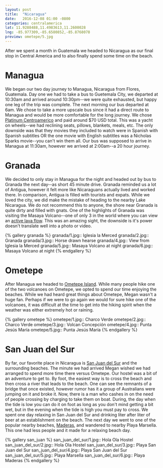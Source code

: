 ```yaml
---
layout: post
title:  "Nicaragua"
date:   2016-12-08 01:00 -0800
categories: centralamerica
lat: 11.9288488,11.4983613,11.2600028
lng: -85.977309,-85.6580852,-85.8768078
preview: ometepe/5.jpg
---
```


After we spent a month in Guatemala we headed to Nicaragua as our final stop in Central America and to also finally spend some time on the beach.

<!--more-->

# Managua

We began our two day journey to Managua, Nicaragua from Flores, Guatemala. Day one we had to take a bus to Guetemala City, we departed at 10:30am and arrived around 10:30pm--we were quite
exhausted, but happy one leg of the trip was complete. The next morning our bus departed at 6am. We chose to take a more upscale bus since it had a direct route to Managua and would be more
comfortable for the long journey. We chose [Platinum Centroamerico](http://platinumcentroamerica.com/en/) and paid around $70 USD total. This was a yacht on wheels--we had reclining seats,
pillows, blankets, meals, etc. The only downside was that they movies they included to watch were in Spanish with Spanish subtitles OR the one movie with English subtitles was a Nicholas
Sparks movie--you can't win them all. Our bus was supposed to arrive in Managua at 11:30am, however we arrived at 2:00am--a 20 hour journey.

# Granada

We decided to only stay in Managua for the night and headed out by bus to Granada the next day--as short 45 minute drive. Granada reminded us a lot of Antigua, however it felt more like
Nicaraguans actually lived and worked there. In comparison, Antigua is filled with tourists and expats. While we loved the city, we did make the mistake of heading to the nearby Lake Nicaragua.
We do not recommend this to anyone, the shore near Granada is quite dirty and filled with gnats. One of the highlights of Granada was visiting the Masaya Volcano--one of only 3 in the world where
you can view an [active lava flow](https://www.tripadvisor.com/Attraction_Review-g551472-d646709-Reviews-Masaya_Volcano_National_Park-Masaya_Masaya_Department.html). This was an amazing sight,
the downside is it's power doesn't translate well into a photo or video.

{% gallery granada %}
granada/1.jpg:: Iglesia la Merced
granada/2.jpg:: Granada
granada/3.jpg:: Horse drawn hearse
granada/4.jpg:: View from Iglesia la Merced
granada/5.jpg:: Masaya Volcano at night
granada/6.jpg:: Masaya Volcano at night
{% endgallery %}

# Ometepe

After Managua we headed to [Ometepe Island](https://www.lonelyplanet.com/nicaragua/isla-de-ometepe). While many people hike one of the two volcanoes on Ometepe, we opted to spend our time enjoying
the beaches. While we had heard great things about Ometepe, Megan wasn't a huge fan. Perhaps if we were to go again we would for sure hike one of the volcanoes, it was difficult at the time to get
into the hiking spirit when the weather was either extremely hot or raining.

{% gallery ometepe %}
ometepe/1.jpg:: Charco Verde
ometepe/2.jpg:: Charco Verde
ometepe/3.jpg:: Volcan Concepción
ometepe/4.jpg:: Punta Jesús María
ometepe/5.jpg:: Punta Jesús María
{% endgallery %}

# San Juan del Sur

By far, our favorite place in Nicaragua is [San Juan del Sur](https://www.lonelyplanet.com/nicaragua/southwestern-nicaragua/san-juan-del-sur) and the surrounding beaches. The minute we had
arrived Megan wished we had arranged to spend more time there versus Ometepe. Our hostel was a bit of an adventure to get to. By foot, the easiest way is to cross the beach and then cross
a river that leads to the beach. One can see the remnants of a bridge that once existed, however rumor has it a group of Australians were jumping on it and broke it. Now, there is a man who
cashes in on the need of people crossing by charging to take them on boat. During, the day when the tide is low you can do it on foot as long as you don't mind getting a bit wet, but in the
evening when the tide is high you must pay to cross. We spent one day relaxing in San Juan del Sur and drinking liter after liter of beer at an establishment on the beach. The next day we went
to one of the popular nearby beaches, [Maderas](http://www.san-juan-del-sur-info.com/playa-maderas.html), and wandered to nearby Playa Marsella. This one had less people and
it made for a relaxing beach day.

{% gallery san_juan %}
san_juan_del_sur/1.jpg:: Hola Ola Hostel
san_juan_del_sur/2.jpg:: Hola Ola Hostel
san_juan_del_sur/3.jpg:: Playa San Juan del Sur
san_juan_del_sur/4.jpg:: Playa San Juan del Sur
san_juan_del_sur/5.jpg:: Playa Marsella
san_juan_del_sur/6.jpg:: Playa Maderas
{% endgallery %}